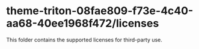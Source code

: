 # theme-triton-08fae809-f73e-4c40-aa68-40ee1968f472/licenses

This folder contains the supported licenses for third-party use.
